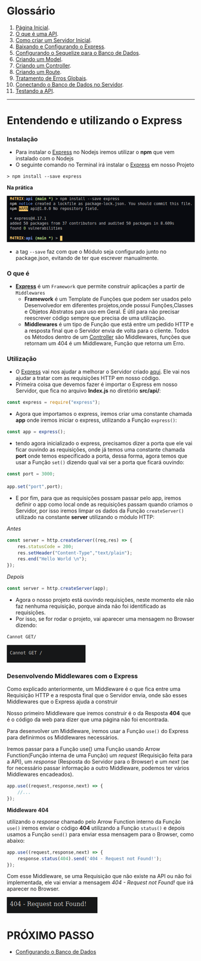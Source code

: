 <h1>Glossário</h1>

1. [Página Inicial](https://estudosdofantinho.github.io/API_RESTful_JS/).
2. [O que é uma API](1-O-que-é-uma-api.md).
3. [Como criar um Servidor Inicial](2-Servidor-Inicial.md).
4. [Baixando e Configurando o Express](3-Configurando-Express.md).
5. [Configurando o Sequelize para o Banco de Dados](4-Configurando-Banco-de-Dados.md).
6. [Criando um Model](5-Criando-um-Model.md).
7. [Criando um Controller](6-Criando-um-Controller.md).
8. [Criando um Route](7-Criando-um-Route.md).
9. [Tratamento de Erros Globais](8-Tratamento-de-Erros-Globais.md).
10. [Conectando o Banco de Dados no Servidor](9-Conectando-Banco-de-Dados.md).
11. [Testando a API](10-Testando-a-API.md).

---

# Entendendo e utilizando o Express

### Instalação

* Para instalar o [Express](express) no Nodejs iremos utilizar o **npm** que vem instalado com o Nodejs
* O seguinte comando no Terminal irá instalar o [Express](express) em nosso Projeto

```shell
> npm install --save express
```

**Na prática**

<img src="../images/express/express-install.png">

* a tag `--save` faz com que o Módulo seja configurado junto no package.json, evitando de ter que escrever manualmente.

### O que é

* [**Express**](express) é um `Framework` que permite construir aplicações a partir de `Middlewares`
  * **Framework** é um Template de Funções que podem ser usados pelo Desenvolvedor em diferentes projetos,onde possui Funções,Classes e Objetos Abstratos para uso em Geral. É útil para não precisar reescrever código sempre que precisa de uma utilização.
  * **Middlewares** é um tipo de Função que está entre um pedido HTTP e a resposta final que o Servidor envia de volta para o cliente. Todos os Métodos dentro de um [Controller]() são Middlewares, funções que retornam um 404 é um Middleware, Função que retorna um Erro.

### Utilização

* O [Express](express) vai nos ajudar a melhorar o Servidor criado [aqui](initialization). Ele vai nos ajudar a tratar com as requisições HTTP em nosso código.
* Primeira coisa que devemos fazer é importar o Express em nosso Servidor, que fica no arquivo **Index.js** no diretório **src/api/**:

```javascript
const express = require("express");
```

* Agora que importamos o express, iremos criar uma constante chamada **app** onde iremos iniciar o express, utilizando a Função `express()`:

```javascript
const app = express();
```

* tendo agora inicializado o express, precisamos dizer a porta que ele vai ficar ouvindo as requisições, onde já temos uma constante chamada **port** onde temos especificado a porta, dessa forma, agora temos que usar a Função `set()` dizendo qual vai ser a porta que ficará ouvindo:

```javascript
const port = 3000;

app.set("port",port);

```

* E por fim, para que as requisições possam passar pelo app, iremos definir o app como local onde as requisições passam quando criamos o Servidor, por isso iremos limpar os dados da Função `createServer()` utilizado na constante **server** utilizando o módulo HTTP:

_Antes_

```javascript
const server = http.createServer((req,res) => {
    res.statusCode = 200;
    res.setHeader("Content-Type","text/plain");
    res.end("Hello World \n");
});
```

_Depois_

```javascript
const server = http.createServer(app);
```

* Agora o nosso projeto está ouvindo requisições, neste momento ele não faz nenhuma requisição, porque ainda não foi identificado as requisições.
* Por isso, se for rodar o projeto, vai aparecer uma mensagem no Browser dizendo:

```txt
Cannot GET/
```

<img src="../images/express/cannot-get.png">


### Desenvolvendo Middlewares com o Express

Como explicado anteriormente, um Middleware é o que fica entre uma Requisição HTTP e a resposta final que o Servidor envia, onde são esses Middlewares que o Express ajuda a construir

Nosso primeiro Middleware que iremos construir é o da Resposta **404** que é o código da web para dizer que uma página não foi encontrada.

Para desenvolver um Middleware, iremos usar a Função `use()` do Express para definirmos os Middlewares necessários.

Iremos passar para a Função use() uma Função usando Arrow Function(Função interna de uma Função) um _request_ (Requisição feita para a API), um _response_ (Resposta do Servidor para o Browser) e um _next_ (se for necessário passar informação a outro Middleware, podemos ter vários Middlewares encadeados).

```javascript
app.use((request,response,next) => {
    //...
});
```

**Middleware 404**

utilizando o _response_ chamado pelo Arrow Function interno da Função `use()` iremos enviar o código **404** utilizando a Função `status()` e depois usamos a Função `send()` para enviar essa mensagem para o Browser, como abaixo:

```javascript
app.use((request,response,next) => {
    response.status(404).send('404 - Request not Found!');
});
```
Com esse Middleware, se uma Requisição que não existe na API ou não foi implementada, ele vai enviar a mensagem _404 - Request not Found!_ que irá aparecer no Browser.

<img src="../images/express/404.png">

# PRÓXIMO PASSO

* [Configurando o Banco de Dados](4-Configurando-Banco-de-Dados.md)